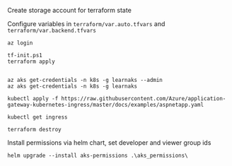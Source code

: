 Create storage account for terraform state

Configure variables in `terraform/var.auto.tfvars` and `terraform/var.backend.tfvars`
    
    az login

    tf-init.ps1
    terraform apply


    az aks get-credentials -n k8s -g learnaks --admin
    az aks get-credentials -n k8s -g learnaks

    kubectl apply -f https://raw.githubusercontent.com/Azure/application-gateway-kubernetes-ingress/master/docs/examples/aspnetapp.yaml

    kubectl get ingress

    terraform destroy

Install permissions via helm chart, set developer and viewer group ids

    helm upgrade --install aks-permissions .\aks_permissions\ 